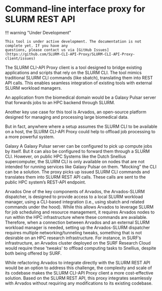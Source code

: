 # Command-line interface proxy for SLURM REST API


!!! warning "Under Development"
    
    This tool is under active development. The documentation is not complete yet. If you have any 
    questions, please contact us via [GitHub Issues](https://github.com/SLURM-CLI-API-Proxy/SLURM-CLI-API-Proxy-client/issues)


The SLURM CLI-API Proxy client is a tool designed to bridge existing applications and scripts that rely on the SLURM CLI. The tool mimics traditional SLURM CLI commands (like sbatch), translating them into REST API calls. This enables seamless integration of existing tools with external SLURM workload managers.

An application from the biomedical domain would be a Galaxy Pulsar server that forwards jobs to an HPC backend through SLURM.

Another key use case for this tool is Arvados, an open-source platform designed for managing and processing large biomedical data.

But in fact, anywhere where a setup assumes the SLURM CLI to be available on a host, the SLURM CLI-API Proxy could help to offload job processing to a more powerful system.

Galaxy
A Galaxy Pulsar server can be configured to pick up compute jobs by itself. But it can also be configured to forward them through a SLURM CLI. However, on public HPC Systems like the Dutch Snellius supercomputer, the SLURM CLI is only available on nodes that are not intended for running services like Galaxy Pulsar on them. “Mocking” the CLI can be a solution. The proxy picks up issued SLURM CLI commands and translates them into SLURM REST API calls. These calls are sent to the public HPC system’s REST-API endpoint.

Arvados
One of the key components of Arvados, the Arvados-SLURM dispatcher, is designed to provide access to a local SLURM workload manager, using a CLI-based integration (i.e., using sbatch and related commands under the hood). While this allows Arvados to leverage SLURM for job scheduling and resource management, it requires Arvados nodes to run within the HPC infrastructure where these commands are available. Therefore, when a connection between Arvados and an external SLURM workload manager is needed, setting up the Arvados-SLURM dispatcher requires multiple networking/tunneling tweaks, something that is not desirable on an HPC research infrastructure. For instance, in SURF’s infrastructure, an Arvados cluster deployed on the SURF Research Cloud would require these 'tweaks' to offload computing tasks to Snellius, despite both being offered by SURF.

While refactoring Arvados to integrate directly with the SLURM REST API would be an option to address this challenge, the complexity and scale of its codebase makes the SLURM CLI-API Proxy client a more cost-effective solution. Based on the SLURM REST API, this proxy integrates seamlessly with Arvados without requiring any modifications to its existing codebase.

